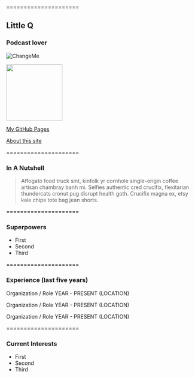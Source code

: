 =====================

## Little Q

### Podcast lover

![ChangeMe](https://www.apple.com/v/apple-podcasts/c/images/overview/hero_icon__c135x5gz14mu_large_2x.png)

<img src="./figures/DSC04160.JPG" width="150">


[My GitHub Pages](https://github.com/qjyw)

[About this site](https://qjyw.github.io/about)

=====================

### In A Nutshell

> Affogato food truck sint, kinfolk yr cornhole single-origin coffee artisan chambray banh mi. Selfies authentic cred crucifix, flexitarian thundercats cronut pug disrupt health goth. Crucifix magna ex, etsy kale chips tote bag jean shorts.

=====================

### Superpowers 

- First 
- Second
- Third 

=====================

### Experience (last five years)

Organization / Role
YEAR - PRESENT (LOCATION)

Organization / Role
YEAR - PRESENT (LOCATION)

Organization / Role
YEAR - PRESENT (LOCATION)

=====================

### Current Interests

- First 
- Second
- Third 
